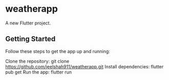 # weatherapp

A new Flutter project.

## Getting Started
Follow these steps to get the app up and running:

Clone the repository: git clone https://github.com/jeelshah911/weatherapp.git
Install dependencies: flutter pub get
Run the app: flutter run

